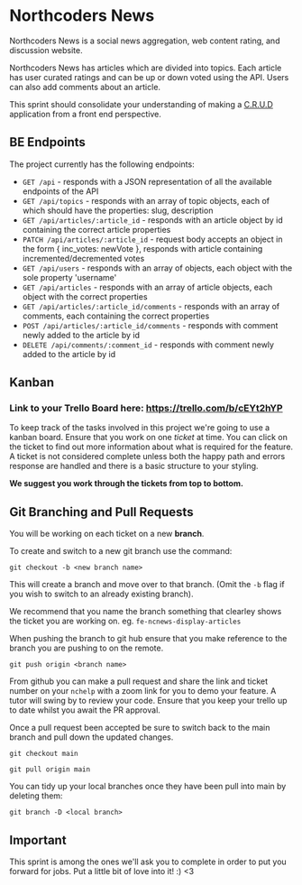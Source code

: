 # Northcoders News

Northcoders News is a social news aggregation, web content rating, and discussion website.

Northcoders News has articles which are divided into topics. Each article has user curated ratings and can be up or down voted using the API. Users can also add comments about an article.

This sprint should consolidate your understanding of making a [C.R.U.D](https://en.wikipedia.org/wiki/Create,_read,_update_and_delete) application from a front end perspective.

## BE Endpoints

The project currently has the following endpoints:

- `GET /api` - responds with a JSON representation of all the available endpoints of the API
- `GET /api/topics` - responds with an array of topic objects, each of which should have the properties: slug, description
- `GET /api/articles/:article_id` - responds with an article object by id containing the correct article properties
- `PATCH /api/articles/:article_id` - request body accepts an object in the form { inc_votes: newVote }, responds with article containing incremented/decremented votes
- `GET /api/users` - responds with an array of objects, each object with the sole property 'username'
- `GET /api/articles` - responds with an array of article objects, each object with the correct properties
- `GET /api/articles/:article_id/comments` - responds with an array of comments, each containing the correct properties
- `POST /api/articles/:article_id/comments` - responds with comment newly added to the article by id
- `DELETE /api/comments/:comment_id` - responds with comment newly added to the article by id

## Kanban

### Link to your Trello Board here: https://trello.com/b/cEYt2hYP

To keep track of the tasks involved in this project we're going to use a kanban board. Ensure that you work on one _ticket_ at time. You can click on the ticket to find out more information about what is required for the feature. A ticket is not considered complete unless both the happy path and errors response are handled and there is a basic structure to your styling.

**We suggest you work through the tickets from top to bottom.**

## Git Branching and Pull Requests

You will be working on each ticket on a new **branch**.

To create and switch to a new git branch use the command:

```
git checkout -b <new branch name>
```

This will create a branch and move over to that branch. (Omit the `-b` flag if you wish to switch to an already existing branch).

We recommend that you name the branch something that clearley shows the ticket you are working on. eg. `fe-ncnews-display-articles`

When pushing the branch to git hub ensure that you make reference to the branch you are pushing to on the remote.

```
git push origin <branch name>
```

From github you can make a pull request and share the link and ticket number on your `nchelp` with a zoom link for you to demo your feature. A tutor will swing by to review your code. Ensure that you keep your trello up to date whilst you await the PR approval.

Once a pull request been accepted be sure to switch back to the main branch and pull down the updated changes.

```
git checkout main

git pull origin main
```

You can tidy up your local branches once they have been pull into main by deleting them:

```
git branch -D <local branch>
```

## Important

This sprint is among the ones we'll ask you to complete in order to put you forward for jobs. Put a little bit of love into it! :) <3
